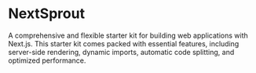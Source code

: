 # NextSprout
A comprehensive and flexible starter kit for building web applications with Next.js. This starter kit comes packed with essential features, including server-side rendering, dynamic imports, automatic code splitting, and optimized performance.
